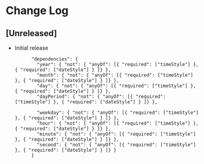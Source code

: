 # Change Log

## [Unreleased]

- Initial release

            "dependencies": {
              "year": { "not": { "anyOf": [{ "required": ["timeStyle"] }, { "required": ["dateStyle"] } ]} },
              "month": { "not": { "anyOf": [{ "required": ["timeStyle"] }, { "required": ["dateStyle"] } ]} },
              "day": { "not": { "anyOf": [{ "required": ["timeStyle"] }, { "required": ["dateStyle"] } ]} },
              "dayPeriod": { "not": { "anyOf": [{ "required": ["timeStyle"] }, { "required": ["dateStyle"] } ]} },
              
              "weekday": { "not": { "anyOf": [{ "required": ["timeStyle"] }, { "required": ["dateStyle"] } ]} },
              "hour": { "not": { "anyOf": [{ "required": ["timeStyle"] }, { "required": ["dateStyle"] } ]} },
              "minute": { "not": { "anyOf": [{ "required": ["timeStyle"] }, { "required": ["dateStyle"] } ]} },
              "second": { "not": { "anyOf": [{ "required": ["timeStyle"] }, { "required": ["dateStyle"] } ]} }           
            }
